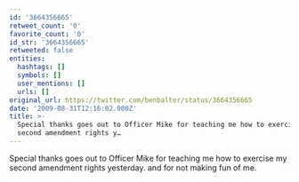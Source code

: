 ```yaml
---
id: '3664356665'
retweet_count: '0'
favorite_count: '0'
id_str: '3664356665'
retweeted: false
entities:
  hashtags: []
  symbols: []
  user_mentions: []
  urls: []
original_url: https://twitter.com/benbalter/status/3664356665
date: '2009-08-31T12:16:02.000Z'
title: >-
  Special thanks goes out to Officer Mike for teaching me how to exercise my
  second amendment rights y…
---
```


Special thanks goes out to Officer Mike for teaching me how to exercise my second amendment rights yesterday. and for not making fun of me.